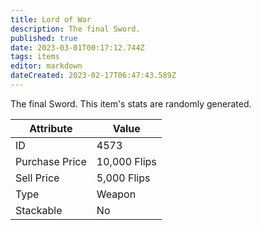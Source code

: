 ```yaml
---
title: Lord of War
description: The final Sword.
published: true
date: 2023-03-01T00:17:12.744Z
tags: items
editor: markdown
dateCreated: 2023-02-17T06:47:43.589Z
---
```


The final Sword. This item's stats are randomly generated.

|Attribute|Value|
|-|-|
|ID|4573|
|Purchase Price|10,000 Flips|
|Sell Price|5,000 Flips|
|Type|Weapon|
|Stackable|No|

